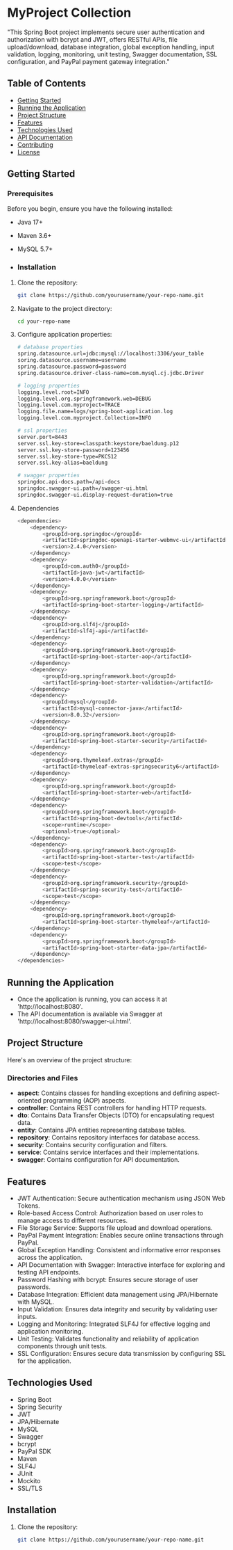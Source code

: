 # MyProject Collection

"This Spring Boot project implements secure user authentication and authorization with bcrypt and JWT, offers RESTful APIs, file upload/download, database integration, global exception handling, input validation, logging, monitoring, unit testing, Swagger documentation, SSL configuration, and PayPal payment gateway integration."

## Table of Contents

- [Getting Started](#getting-started)
- [Running the Application](#running-the-application)
- [Project Structure](#project-structure)
- [Features](#features)
- [Technologies Used](#technologies-used)
- [API Documentation](#api-documentation)
- [Contributing](#contributing)
- [License](#license)

## Getting Started

### Prerequisites

Before you begin, ensure you have the following installed:

- Java 17+
- Maven 3.6+
- MySQL 5.7+

- ### Installation

1. Clone the repository:
   ```sh
   git clone https://github.com/yourusername/your-repo-name.git
   
2. Navigate to the project directory:
   ```sh
   cd your-repo-name

3. Configure application properties:
   ```sh
   # database properties
   spring.datasource.url=jdbc:mysql://localhost:3306/your_table
   soring.datasource.username=username
   spring.datasource.password=password
   spring.datasource.driver-class-name=com.mysql.cj.jdbc.Driver

   # logging properties
   logging.level.root=INFO
   logging.level.org.springframework.web=DEBUG
   logging.level.com.myproject=TRACE
   logging.file.name=logs/spring-boot-application.log
   logging.level.com.myproject.Collection=INFO

   # ssl properties
   server.port=8443
   server.ssl.key-store=classpath:keystore/baeldung.p12
   server.ssl.key-store-password=123456
   server.ssl.key-store-type=PKCS12
   server.ssl.key-alias=baeldung

   # swagger properties
   springdoc.api-docs.path=/api-docs
   springdoc.swagger-ui.path=/swagger-ui.html
   springdoc.swagger-ui.display-request-duration=true

4. Dependencies
   ```sh
   <dependencies>
       <dependency>
           <groupId>org.springdoc</groupId>
           <artifactId>springdoc-openapi-starter-webmvc-ui</artifactId>
           <version>2.4.0</version>
       </dependency>
       <dependency>
           <groupId>com.auth0</groupId>
           <artifactId>java-jwt</artifactId>
           <version>4.0.0</version>
       </dependency>
       <dependency>
           <groupId>org.springframework.boot</groupId>
           <artifactId>spring-boot-starter-logging</artifactId>
       </dependency>
       <dependency>
           <groupId>org.slf4j</groupId>
           <artifactId>slf4j-api</artifactId>
       </dependency>
       <dependency>
           <groupId>org.springframework.boot</groupId>
           <artifactId>spring-boot-starter-aop</artifactId>
       </dependency>
       <dependency>
           <groupId>org.springframework.boot</groupId>
           <artifactId>spring-boot-starter-validation</artifactId>
       </dependency>
       <dependency>
           <groupId>mysql</groupId>
           <artifactId>mysql-connector-java</artifactId>
           <version>8.0.32</version>
       </dependency>
       <dependency>
           <groupId>org.springframework.boot</groupId>
           <artifactId>spring-boot-starter-security</artifactId>
       </dependency>
       <dependency>
           <groupId>org.thymeleaf.extras</groupId>
           <artifactId>thymeleaf-extras-springsecurity6</artifactId>
       </dependency>
       <dependency>
           <groupId>org.springframework.boot</groupId>
           <artifactId>spring-boot-starter-web</artifactId>
       </dependency>
       <dependency>
           <groupId>org.springframework.boot</groupId>
           <artifactId>spring-boot-devtools</artifactId>
           <scope>runtime</scope>
           <optional>true</optional>
       </dependency>
       <dependency>
           <groupId>org.springframework.boot</groupId>
           <artifactId>spring-boot-starter-test</artifactId>
           <scope>test</scope>
       </dependency>
       <dependency>
           <groupId>org.springframework.security</groupId>
           <artifactId>spring-security-test</artifactId>
           <scope>test</scope>
       </dependency>
       <dependency>
           <groupId>org.springframework.boot</groupId>
           <artifactId>spring-boot-starter-thymeleaf</artifactId>
       </dependency>
       <dependency>
           <groupId>org.springframework.boot</groupId>
           <artifactId>spring-boot-starter-data-jpa</artifactId>
       </dependency>
   </dependencies>

## Running the Application
- Once the application is running, you can access it at 'http://localhost:8080'.
- The API documentation is available via Swagger at 'http://localhost:8080/swagger-ui.html'.

## Project Structure

Here's an overview of the project structure:


### Directories and Files

- **aspect**: Contains classes for handling exceptions and defining aspect-oriented programming (AOP) aspects.
- **controller**: Contains REST controllers for handling HTTP requests.
- **dto**: Contains Data Transfer Objects (DTO) for encapsulating request data.
- **entity**: Contains JPA entities representing database tables.
- **repository**: Contains repository interfaces for database access.
- **security**: Contains security configuration and filters.
- **service**: Contains service interfaces and their implementations.
- **swagger**: Contains configuration for API documentation.

## Features
- JWT Authentication: Secure authentication mechanism using JSON Web Tokens.
- Role-based Access Control: Authorization based on user roles to manage access to different resources.
- File Storage Service: Supports file upload and download operations.
- PayPal Payment Integration: Enables secure online transactions through PayPal.
- Global Exception Handling: Consistent and informative error responses across the application.
- API Documentation with Swagger: Interactive interface for exploring and testing API endpoints.
- Password Hashing with bcrypt: Ensures secure storage of user passwords.
- Database Integration: Efficient data management using JPA/Hibernate with MySQL.
- Input Validation: Ensures data integrity and security by validating user inputs.
- Logging and Monitoring: Integrated SLF4J for effective logging and application monitoring.
- Unit Testing: Validates functionality and reliability of application components through unit tests.
- SSL Configuration: Ensures secure data transmission by configuring SSL for the application.

## Technologies Used

- Spring Boot
- Spring Security
- JWT
- JPA/Hibernate
- MySQL
- Swagger
- bcrypt
- PayPal SDK
- Maven
- SLF4J
- JUnit
- Mockito
- SSL/TLS

## Installation

1. Clone the repository:
   ```sh
   git clone https://github.com/yourusername/your-repo-name.git
